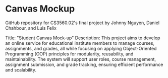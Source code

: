# Canvas Mockup
GitHub repository for CS3560.02's final project by Johnny Nguyen, Daniel Chahbour, and Luis Felix

Title: 
"Student Canvas Mock-up"
Description:
This project aims to develop an online service for educational institute members to manage courses, assignments, and 
grades, all while focusing on applying Object-Oriented Programming (OOP) principles for modularity, reusability,
and maintainability. The system will support user roles, course management, assignment submission, 
and grade tracking, ensuring efficient performance and scalability.
